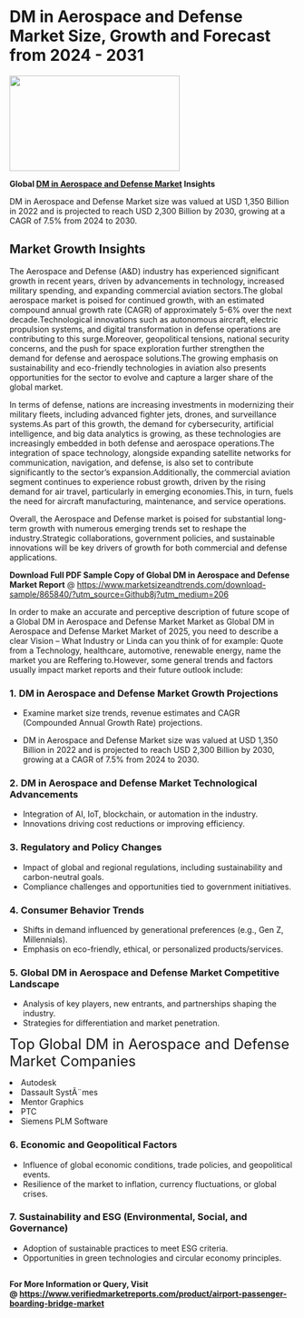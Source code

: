 <H1>DM in Aerospace and Defense Market Size, Growth and Forecast from 2024 - 2031</H1><img class="aligncenter size-medium wp-image-584254" src="https://thirdeyenews.in/wp-content/uploads/2024/09/Global-Market-Research-300x168.jpeg" alt="" width="300" height="168" /><p><strong>Global&nbsp;<a href="https://www.marketsizeandtrends.com/download-sample/865840/?utm_source=Github8j?utm_medium=206">DM in Aerospace and Defense Market</a> Insights</strong></p><p>DM in Aerospace and Defense Market size was valued at USD 1,350 Billion in 2022 and is projected to reach USD 2,300 Billion by 2030, growing at a CAGR of 7.5% from 2024 to 2030.</p><p><h2>Market Growth Insights</h2> <p>The Aerospace and Defense (A&D) industry has experienced significant growth in recent years, driven by advancements in technology, increased military spending, and expanding commercial aviation sectors.The global aerospace market is poised for continued growth, with an estimated compound annual growth rate (CAGR) of approximately 5-6% over the next decade.Technological innovations such as autonomous aircraft, electric propulsion systems, and digital transformation in defense operations are contributing to this surge.Moreover, geopolitical tensions, national security concerns, and the push for space exploration further strengthen the demand for defense and aerospace solutions.The growing emphasis on sustainability and eco-friendly technologies in aviation also presents opportunities for the sector to evolve and capture a larger share of the global market.</p> <p>In terms of defense, nations are increasing investments in modernizing their military fleets, including advanced fighter jets, drones, and surveillance systems.As part of this growth, the demand for cybersecurity, artificial intelligence, and big data analytics is growing, as these technologies are increasingly embedded in both defense and aerospace operations.The integration of space technology, alongside expanding satellite networks for communication, navigation, and defense, is also set to contribute significantly to the sector’s expansion.Additionally, the commercial aviation segment continues to experience robust growth, driven by the rising demand for air travel, particularly in emerging economies.This, in turn, fuels the need for aircraft manufacturing, maintenance, and service operations.<p>Overall, the Aerospace and Defense market is poised for substantial long-term growth with numerous emerging trends set to reshape the industry.Strategic collaborations, government policies, and sustainable innovations will be key drivers of growth for both commercial and defense applications.</p> <p><span class=""><strong>Download Full PDF Sample Copy of Global DM in Aerospace and Defense Market Report</strong> @ <a href="https://www.marketsizeandtrends.com/download-sample/865840/?utm_source=Github8j?utm_medium=206" target="_blank">https://www.marketsizeandtrends.com/download-sample/865840/?utm_source=Github8j?utm_medium=206</a></span></p><p>In order to make an accurate and perceptive description of future scope of a Global&nbsp;DM in Aerospace and Defense Market Market as Global&nbsp;DM in Aerospace and Defense Market Market of 2025, you need to describe a clear Vision &ndash; What Industry or Linda can you think of for example: Quote from a Technology, healthcare, automotive, renewable energy, name the market you are Reffering to.However, some general trends and factors usually impact market reports and their future outlook include:</p><h3>1.&nbsp;<strong>DM in Aerospace and Defense Market Growth Projections</strong></h3><ul><li>Examine market size trends, revenue estimates and CAGR (Compounded Annual Growth Rate) projections.</li><li><p>DM in Aerospace and Defense Market size was valued at USD 1,350 Billion in 2022 and is projected to reach USD 2,300 Billion by 2030, growing at a CAGR of 7.5% from 2024 to 2030.</p></li></ul><h3>2.&nbsp;<strong>DM in Aerospace and Defense Market Technological Advancements</strong></h3><ul><li>Integration of AI, IoT, blockchain, or automation in the industry.</li><li>Innovations driving cost reductions or improving efficiency.</li></ul><h3>3.&nbsp;<strong>Regulatory and Policy Changes</strong></h3><ul><li>Impact of global and regional regulations, including sustainability and carbon-neutral goals.</li><li>Compliance challenges and opportunities tied to government initiatives.</li></ul><h3>4.&nbsp;<strong>Consumer Behavior Trends</strong></h3><ul><li>Shifts in demand influenced by generational preferences (e.g., Gen Z, Millennials).</li><li>Emphasis on eco-friendly, ethical, or personalized products/services.</li></ul><h3>5.&nbsp;<strong>Global DM in Aerospace and Defense Market Competitive Landscape</strong></h3><ul><li>Analysis of key players, new entrants, and partnerships shaping the industry.</li><li>Strategies for differentiation and market penetration.</li></ul><p data-pm-slice="1 1 []"><span style="color: inherit; font-family: inherit; font-size: 25px;">Top Global DM in Aerospace and Defense Market Companies</span></p><div class="" data-test-id=""><p><li>Autodesk</li><li> Dassault SystÃ¨mes</li><li> Mentor Graphics</li><li> PTC</li><li> Siemens PLM Software</li></p></div><h3>6.&nbsp;<strong>Economic and Geopolitical Factors</strong></h3><ul><li>Influence of global economic conditions, trade policies, and geopolitical events.</li><li>Resilience of the market to inflation, currency fluctuations, or global crises.</li></ul><h3>7.&nbsp;<strong>Sustainability and ESG (Environmental, Social, and Governance)</strong></h3><ul><li>Adoption of sustainable practices to meet ESG criteria.</li><li>Opportunities in green technologies and circular economy principles.</li></ul><h2><strong style="font-size: 14px;">For More Information or Query, Visit @&nbsp;</strong><a style="background-color: #ffffff; font-size: 14px;" href="https://www.marketsizeandtrends.com/report/dm-in-aerospace-and-defense-market/" target="_blank">https://www.verifiedmarketreports.com/product/airport-passenger-boarding-bridge-market</a></h2>